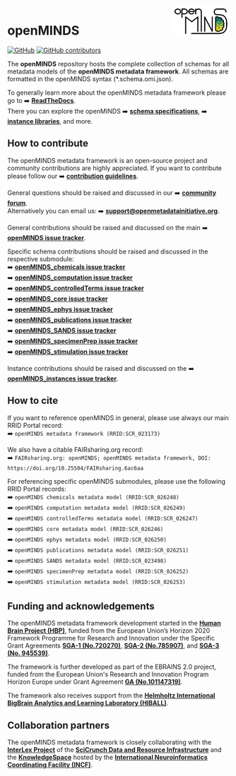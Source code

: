 <a href="/img/openMINDS_logo_light.png">
  <picture>
    <source media="(prefers-color-scheme: dark)" srcset="/img/openMINDS_logo_dark.png">
    <source media="(prefers-color-scheme: light)" srcset="/img/openMINDS_logo_light.png">
    <img alt="openMINDS" src="/img/openMINDS_logo_light.png" title="Logo created by Schlegel, Zehl, and Hagen Blixhavn." align="right" height="70">
  </picture>
</a>

# openMINDS

[![GitHub][license-shield]][license-url]
[![GitHub contributors][contributors-shield]][contributors-url]

The **openMINDS** repository hosts the complete collection of schemas for all metadata models of the **openMINDS metadata framework**. All schemas are formatted in the openMINDS syntax (*.schema.omi.json).

To generally learn more about the openMINDS metadata framework please go to :arrow_right: [**ReadTheDocs**][docu-url].  
There you can explore the openMINDS :arrow_right: [**schema specifications**][docu-schemas-url], :arrow_right: [**instance libraries**][docu-instances-url], and more.

## How to contribute

The openMINDS metadata framework is an open-source project and community contributions are highly appreciated. If you want to contribute please follow our :arrow_right: [**contribution guidelines**][contribution-url].

General questions should be raised and discussed in our :arrow_right: [**community forum**][community-forum].  
Alternatively you can email us: :arrow_right: **support@openmetadatainitiative.org**. 

General contributions should be raised and discussed on the main :arrow_right: [**openMINDS issue tracker**][issuetracker-main].  

Specific schema contributions should be raised and discussed in the respective submodule:  
:arrow_right: [**openMINDS_chemicals issue tracker**][issuetracker-chemicals]  
:arrow_right: [**openMINDS_computation issue tracker**][issuetracker-computation]  
:arrow_right: [**openMINDS_controlledTerms issue tracker**][issuetracker-controlledTerms]  
:arrow_right: [**openMINDS_core issue tracker**][issuetracker-core]  
:arrow_right: [**openMINDS_ephys issue tracker**][issuetracker-ephys]  
:arrow_right: [**openMINDS_publications issue tracker**][issuetracker-publications]  
:arrow_right: [**openMINDS_SANDS issue tracker**][issuetracker-SANDS]  
:arrow_right: [**openMINDS_specimenPrep issue tracker**][issuetracker-specimenPrep]  
:arrow_right: [**openMINDS_stimulation issue tracker**][issuetracker-stimulation]  

Instance contributions should be raised and discussed on the :arrow_right: [**openMINDS_instances issue tracker**][issuetracker-instances].

## How to cite

If you want to reference openMINDS in general, please use always our main RRID Portal record:  
:arrow_right:  `openMINDS metadata framework (RRID:SCR_023173)`  

We also have a citable FAIRsharing.org record:  
:arrow_right: `FAIRsharing.org: openMINDS; openMINDS metadata framework, DOI: https://doi.org/10.25504/FAIRsharing.6ac6aa`

For referencing specific openMINDS submodules, please use the following RRID Portal records:  
:arrow_right:  `openMINDS chemicals metadata model (RRID:SCR_026248)`  
:arrow_right:  `openMINDS computation metadata model (RRID:SCR_026249)`  
:arrow_right:  `openMINDS controlledTerms metadata model (RRID:SCR_026247)`  
:arrow_right:  `openMINDS core metadata model (RRID:SCR_026246)`  
:arrow_right:  `openMINDS ephys metadata model (RRID:SCR_026250)`  
:arrow_right:  `openMINDS publications metadata model (RRID:SCR_026251)`  
:arrow_right:  `openMINDS SANDS metadata model (RRID:SCR_023498)`  
:arrow_right:  `openMINDS specimenPrep metadata model (RRID:SCR_026252)`  
:arrow_right:  `openMINDS stimulation metadata model (RRID:SCR_026253)`  


## Funding and acknowledgements

The openMINDS metadata framework development started in the [**Human Brain Project (HBP)**][hbp-website], funded from the European Union’s Horizon 2020 Framework Programme for Research and Innovation under the Specific Grant Agreements [**SGA-1 (No.720270)**][hbp-sga1-doi], [**SGA-2 (No.785907)**][hbp-sga2-doi], and [**SGA-3 (No. 945539)**][hbp-sga3-doi]. 

The framework is further developed as part of the EBRAINS 2.0 project, funded from the European Union's Research and Innovation Program Horizon Europe under Grant Agreement [**GA (No.101147319)**][ebrains2-doi].

The framework also receives support from the [**Helmholtz International BigBrain Analytics and Learning Laboratory (HIBALL)**][hiball-url].

## Collaboration partners

The openMINDS metadata framework is closely collaborating with the [**InterLex Project**][interlex-dashboard] of the [**SciCrunch Data and Resource Infrastructure**][scicrunch-website] and the [**KnowledgeSpace**][ks-website] hosted by the [**International Neuroinformatics Coordinating Facility (INCF)**][incf-website].

<!-- MARKDOWN LINKS & IMAGES -->
<!-- https://www.markdownguide.org/basic-syntax/#reference-style-links -->
[community-forum]: https://neurostars.org/t/about-the-openminds-category/31428
[contribution-url]: https://openminds-documentation.readthedocs.io/en/latest/shared/contribution_guidelines.html
[contributors-url]: https://github.com/openMetadataInitiative/openMINDS/graphs/contributors
[contributors-shield]: https://img.shields.io/github/contributors/openMetadataInitiative/openMINDS
[docu-instances-url]: https://openminds-documentation.readthedocs.io/en/latest/instance_libraries.html
[docu-url]: https://openminds-documentation.readthedocs.io
[docu-schemas-url]: https://openminds-documentation.readthedocs.io/en/latest/schema_specifications.html
[ebrains2-doi]: https://doi.org/10.3030/101147319
[hiball-url]: https://bigbrainproject.org/hiball.html
[hbp-sga1-doi]: https://doi.org/10.3030/720270
[hbp-sga2-doi]: https://doi.org/10.3030/785907
[hbp-sga3-doi]: https://doi.org/10.3030/945539
[hbp-website]: https://www.humanbrainproject.eu
[incf-website]: https://www.incf.org
[interlex-dashboard]: https://scicrunch.org/scicrunch/interlex/dashboard
[issuetracker-chemicals]: https://github.com/openMetadataInitiative/openMINDS_chemicals/issues
[issuetracker-controlledTerms]: https://github.com/openMetadataInitiative/openMINDS_controlledTerms/issues
[issuetracker-computation]: https://github.com/openMetadataInitiative/openMINDS_computation/issues
[issuetracker-core]: https://github.com/openMetadataInitiative/openMINDS_core/issues
[issuetracker-ephys]: https://github.com/openMetadataInitiative/openMINDS_ephys/issues
[issuetracker-instances]: https://github.com/openMetadataInitiative/openMINDS_instances/issues
[issuetracker-main]: https://github.com/openMetadataInitiative/openMINDS/issues
[issuetracker-publications]: https://github.com/openMetadataInitiative/openMINDS_publications/issues
[issuetracker-SANDS]: https://github.com/openMetadataInitiative/openMINDS_SANDS/issues
[issuetracker-specimenPrep]: https://github.com/openMetadataInitiative/openMINDS_specimenPrep/issues
[issuetracker-stimulation]: https://github.com/openMetadataInitiative/openMINDS_stimulation/issues
[ks-website]: https://knowledge-space.org
[license-url]: https://raw.githubusercontent.com/openMetadataInitiative/openMINDS/main/LICENSE
[license-shield]: https://img.shields.io/github/license/openMetadataInitiative/openMINDS
[scicrunch-website]: https://scicrunch.org

